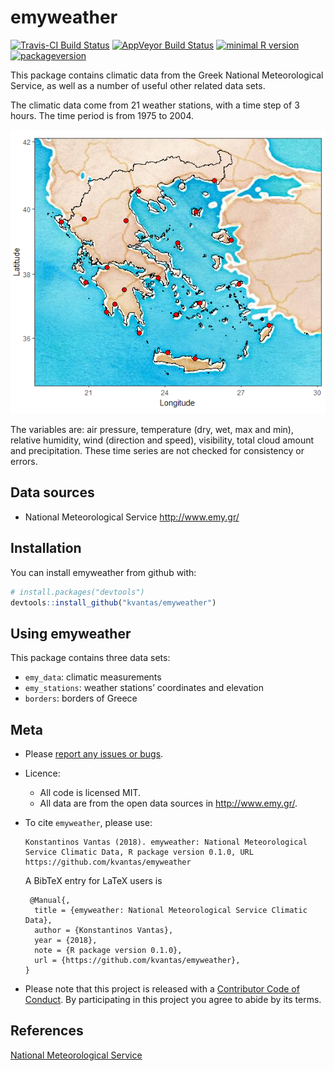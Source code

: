 
<!-- README.md is generated from README.Rmd. Please edit that file -->

# emyweather

[![Travis-CI Build
Status](https://travis-ci.org/kvantas/emyweather.svg?branch=master)](https://travis-ci.org/kvantas/emyweather)
[![AppVeyor Build
Status](https://ci.appveyor.com/api/projects/status/github/kvantas/emyweather?branch=master&svg=true)](https://ci.appveyor.com/project/kvantas/emyweather)
[![minimal R
version](https://img.shields.io/badge/R%3E%3D-3.4.0-6666ff.svg)](https://cran.r-project.org/)
[![packageversion](https://img.shields.io/badge/Package%20version-0.1.0-orange.svg?style=flat-square)](https://github.com/kvantas/emyweather)

This package contains climatic data from the Greek National
Meteorological Service, as well as a number of useful other related data
sets.

The climatic data come from 21 weather stations, with a time step of 3
hours. The time period is from 1975 to 2004.

![“Stations location”](./man/figures/stations_map.png)

The variables are: air pressure, temperature (dry, wet, max and min),
relative humidity, wind (direction and speed), visibility, total cloud
amount and precipitation. These time series are not checked for
consistency or errors.

## Data sources

  - National Meteorological Service <http://www.emy.gr/>

## Installation

You can install emyweather from github with:

``` r
# install.packages("devtools")
devtools::install_github("kvantas/emyweather")
```

## Using emyweather

This package contains three data sets:

  - `emy_data`: climatic measurements
  - `emy_stations`: weather stations’ coordinates and elevation
  - `borders`: borders of Greece

## Meta

  - Please [report any issues or
    bugs](https://github.com/kvantas/emyweather/issues).

  - Licence:
    
      - All code is licensed MIT.
      - All data are from the open data sources in <http://www.emy.gr/>.

  - To cite `emyweather`, please
        use:
    
        Konstantinos Vantas (2018). emyweather: National Meteorological Service Climatic Data, R package version 0.1.0, URL https://github.com/kvantas/emyweather
    
    A BibTeX entry for LaTeX users is
    
    ``` 
     @Manual{,
      title = {emyweather: National Meteorological Service Climatic Data},
      author = {Konstantinos Vantas},
      year = {2018},
      note = {R package version 0.1.0},
      url = {https://github.com/kvantas/emyweather},
    }
    ```

  - Please note that this project is released with a [Contributor Code
    of Conduct](/CONDUCT.md). By participating in this project you agree
    to abide by its terms.

## References

[National Meteorological Service](http://www.emy.gr/)
